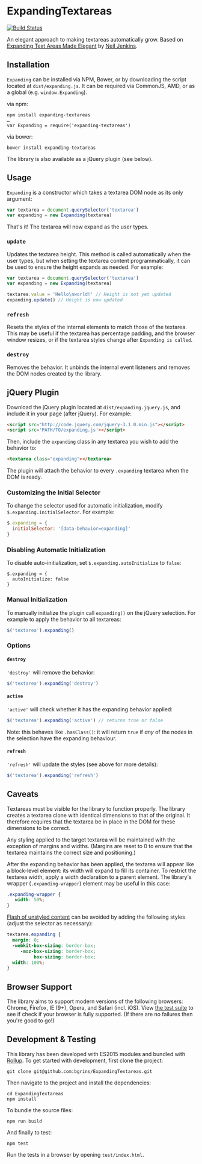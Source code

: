ExpandingTextareas
==================

[![Build Status](https://travis-ci.org/bgrins/ExpandingTextareas.svg?branch=master)](https://travis-ci.org/bgrins/ExpandingTextareas)

An elegant approach to making textareas automatically grow. Based on [Expanding Text Areas Made Elegant](http://www.alistapart.com/articles/expanding-text-areas-made-elegant/) by [Neil Jenkins](http://nmjenkins.com/).

Installation
------------

`Expanding` can be installed via NPM, Bower, or by downloading the script located at `dist/expanding.js`. It can be required via CommonJS, AMD, or as a global (e.g. `window.Expanding`).

via npm:

```
npm install expanding-textareas
…
var Expanding = require('expanding-textareas')
```

via bower:

```
bower install expanding-textareas
```

The library is also available as a jQuery plugin (see below).

Usage
-----

`Expanding` is a constructor which takes a textarea DOM node as its only argument:

```js
var textarea = document.querySelector('textarea')
var expanding = new Expanding(textarea)
```

That's it! The textarea will now expand as the user types.

### `update`

Updates the textarea height. This method is called automatically when the user types, but when setting the textarea content programmatically, it can be used to ensure the height expands as needed. For example:

```js
var textarea = document.querySelector('textarea')
var expanding = new Expanding(textarea)

textarea.value = 'Hello\nworld!' // Height is not yet updated
expanding.update() // Height is now updated
```

### `refresh`

Resets the styles of the internal elements to match those of the textarea. This may be useful if the textarea has percentage padding, and the browser window resizes, or if the textarea styles change after `Expanding is called`.

### `destroy`

Removes the behavior. It unbinds the internal event listeners and removes the DOM nodes created by the library.

jQuery Plugin
-------------

Download the jQuery plugin located at `dist/expanding.jquery.js`, and include it in your page (after jQuery). For example:

```html
<script src="http://code.jquery.com/jquery-3.1.0.min.js"></script>
<script src='PATH/TO/expanding.js'></script>
```

Then, include the `expanding` class in any textarea you wish to add the behavior to:

```html
<textarea class="expanding"></textarea>
```

The plugin will attach the behavior to every `.expanding` textarea when the DOM is ready.

### Customizing the Initial Selector

To change the selector used for automatic initialization, modify `$.expanding.initialSelector`. For example:

```javascript
$.expanding = {
  initialSelector: '[data-behavior=expanding]'
}
```

### Disabling Automatic Initialization

To disable auto-initialization, set `$.expanding.autoInitialize` to `false`:

```
$.expanding = {
  autoInitialize: false
}
```

### Manual Initialization

To manually initialize the plugin call `expanding()` on the jQuery selection. For example to apply the behavior to all textareas:

```javascript
$('textarea').expanding()
```

### Options

#### `destroy`

`'destroy'` will remove the behavior:

```js
$('textarea').expanding('destroy')
```

#### `active`

`'active'` will check whether it has the expanding behavior applied:

```js
$('textarea').expanding('active') // returns true or false
```

Note: this behaves like `.hasClass()`: it will return `true` if _any_ of the nodes in the selection have the expanding behaviour.

#### `refresh`

`'refresh'` will update the styles (see above for more details):

```javascript
$('textarea').expanding('refresh')
```

Caveats
-------

Textareas must be visible for the library to function properly. The library creates a textarea clone with identical dimensions to that of the original. It therefore requires that the textarea be in place in the DOM for these dimensions to be correct.

Any styling applied to the target textarea will be maintained with the exception of margins and widths. (Margins are reset to 0 to ensure that the textarea maintains the correct size and positioning.)

After the expanding behavior has been applied, the textarea will appear like a block-level element: its width will expand to fill its container. To restrict the textarea width, apply a width declaration to a parent element. The library's wrapper (`.expanding-wrapper`) element may be useful in this case:

```css
.expanding-wrapper {
   width: 50%;
}
```

[Flash of unstyled content](http://en.wikipedia.org/wiki/Flash_of_unstyled_content) can be avoided by adding the following styles (adjust the selector as necessary):

```css
textarea.expanding {
  margin: 0;
  -webkit-box-sizing: border-box;
     -moz-box-sizing: border-box;
          box-sizing: border-box;
  width: 100%;
}
```

Browser Support
---------------

The library aims to support modern versions of the following browsers: Chrome, Firefox, IE (9+), Opera, and Safari (incl. iOS). View [the test suite](http://bgrins.github.io/ExpandingTextareas/test/) to see if check if your browser is fully supported. (If there are no failures then you're good to go!)

Development & Testing
---------------------

This library has been developed with ES2015 modules and bundled with [Rollup](http://rollupjs.org). To get started with development, first clone the project:

```
git clone git@github.com:bgrins/ExpandingTextareas.git
```

Then navigate to the project and install the dependencies:

```
cd ExpandingTextareas
npm install
```

To bundle the source files:

```
npm run build
```

And finally to test:

```
npm test
```

Run the tests in a browser by opening `test/index.html`.

